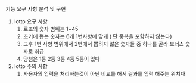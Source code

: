 기능 요구 사항 분석 및 구현
1. lotto 요구 사항
   1. 로또의 숫자 범위는 1~45
   2. 초기에 뽑는 숫자는 6개 1번사항에 맞게  ( 단 중복을 포함하지 않는다)
   3. 그후 1번 사항 범위에서 2번에서 뽑히지 않은 숫자들 중 하나를 골라 보너스 숫자로 취급
   4. 당첨은 1등 2등 3등 4등 5등이 있다
2. lotto 주의 사항
   1. 사용자의 입력을 처리하는것이 아닌 비교를 해서 결과를 입력 해주는 위치다
